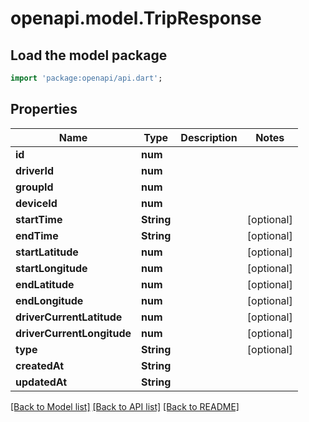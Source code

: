 # openapi.model.TripResponse

## Load the model package
```dart
import 'package:openapi/api.dart';
```

## Properties
Name | Type | Description | Notes
------------ | ------------- | ------------- | -------------
**id** | **num** |  | 
**driverId** | **num** |  | 
**groupId** | **num** |  | 
**deviceId** | **num** |  | 
**startTime** | **String** |  | [optional] 
**endTime** | **String** |  | [optional] 
**startLatitude** | **num** |  | [optional] 
**startLongitude** | **num** |  | [optional] 
**endLatitude** | **num** |  | [optional] 
**endLongitude** | **num** |  | [optional] 
**driverCurrentLatitude** | **num** |  | [optional] 
**driverCurrentLongitude** | **num** |  | [optional] 
**type** | **String** |  | [optional] 
**createdAt** | **String** |  | 
**updatedAt** | **String** |  | 

[[Back to Model list]](../README.md#documentation-for-models) [[Back to API list]](../README.md#documentation-for-api-endpoints) [[Back to README]](../README.md)


